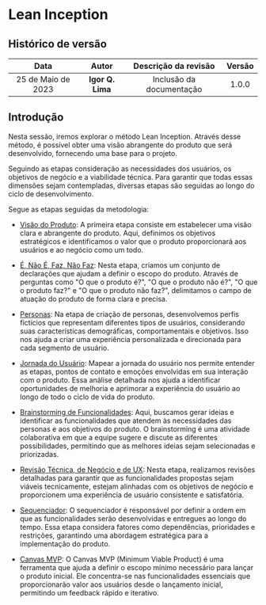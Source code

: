 
# Lean Inception

## Histórico de versão

|        Data        |      Autor       |   Descrição da revisão   | Versão |
| :----------------: | :--------------: | :----------------------: | :----: |
| 25 de Maio de 2023 | **Igor Q. Lima** | Inclusão da documentação | 1.0.0  |

## Introdução

Nesta sessão, iremos explorar o método Lean Inception. Através desse método, é possível obter uma visão abrangente do produto que será desenvolvido, fornecendo uma base para o projeto.

Seguindo as etapas consideração as necessidades dos usuários, os objetivos de negócio e a viabilidade técnica. Para garantir que todas essas dimensões sejam contempladas, diversas etapas são seguidas ao longo do ciclo de desenvolvimento.

Segue as etapas seguidas da metodologia:

- [Visão do Produto](./visao_do_produto.md): A primeira etapa consiste em estabelecer uma visão clara e abrangente do produto. Aqui, definimos os objetivos estratégicos e identificamos o valor que o produto proporcionará aos usuários e ao negócio como um todo.

- [É, Não É, Faz, Não Faz](./E_Nao_E_Faz_Nao_Faz.md): Nesta etapa, criamos um conjunto de declarações que ajudam a definir o escopo do produto. Através de perguntas como "O que o produto é?", "O que o produto não é?", "O que o produto faz?" e "O que o produto não faz?", delimitamos o campo de atuação do produto de forma clara e precisa.

- [Personas](./Personas.md): Na etapa de criação de personas, desenvolvemos perfis fictícios que representam diferentes tipos de usuários, considerando suas características demográficas, comportamentais e objetivos. Isso nos ajuda a criar uma experiência personalizada e direcionada para cada segmento de usuário.

- [Jornada do Usuário](./Jornada_de_usuario.md): Mapear a jornada do usuário nos permite entender as etapas, pontos de contato e emoções envolvidas em sua interação com o produto. Essa análise detalhada nos ajuda a identificar oportunidades de melhoria e aprimorar a experiência do usuário ao longo de todo o ciclo de vida do produto.

- [Brainstorming de Funcionalidades](./Brainstorming_Funcionalidades.md): Aqui, buscamos gerar ideias e identificar as funcionalidades que atendem às necessidades das personas e aos objetivos do produto. O brainstorming é uma atividade colaborativa em que a equipe sugere e discute as diferentes possibilidades, permitindo que as melhores ideias sejam selecionadas e priorizadas.

- [Revisão Técnica, de Negócio e de UX](./Revisao_Tecnica.md): Nesta etapa, realizamos revisões detalhadas para garantir que as funcionalidades propostas sejam viáveis tecnicamente, estejam alinhadas com os objetivos de negócio e proporcionem uma experiência de usuário consistente e satisfatória.

- [Sequenciador](./Sequenciador.md): O sequenciador é responsável por definir a ordem em que as funcionalidades serão desenvolvidas e entregues ao longo do tempo. Essa etapa considera fatores como dependências, prioridades e restrições, garantindo uma abordagem estratégica para a implementação do produto.

- [Canvas MVP](./Canvas_MVP.md): O Canvas MVP (Minimum Viable Product) é uma ferramenta que ajuda a definir o escopo mínimo necessário para lançar o produto inicial. Ele concentra-se nas funcionalidades essenciais que proporcionarão valor aos usuários desde o lançamento inicial, permitindo um feedback rápido e iterativo.
